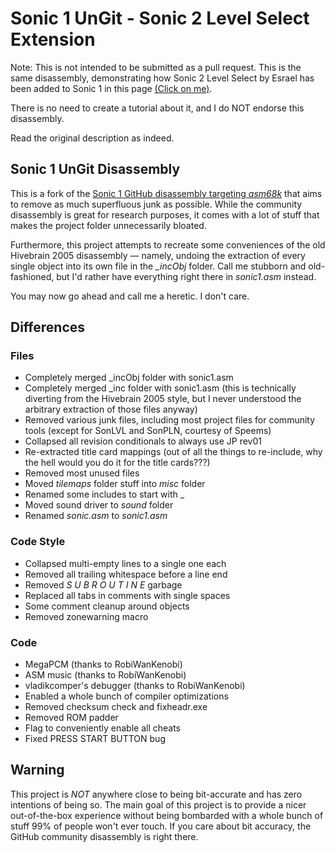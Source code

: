 # Sonic 1 UnGit - Sonic 2 Level Select Extension
Note: This is not intended to be submitted as a pull request. This is the same disassembly, demonstrating how Sonic 2 Level Select by Esrael has been added to Sonic 1 in this page [(Click on me)](https://info.sonicretro.org/SCHG_How-to:Port_Sonic_2_Level_Select_to_Sonic_1). 

There is no need to create a tutorial about it, and I do NOT endorse this disassembly.

Read the original description as indeed.
## Sonic 1 UnGit Disassembly
This is a fork of the [Sonic 1 GitHub disassembly targeting _asm68k_](https://github.com/sonicretro/s1disasm/tree/asm68k) that aims to remove as much superfluous junk as possible. While the community disassembly is great for research purposes, it comes with a lot of stuff that makes the project folder unnecessarily bloated.

Furthermore, this project attempts to recreate some conveniences of the old Hivebrain 2005 disassembly — namely, undoing the extraction of every single object into its own file in the _\_incObj_ folder. Call me stubborn and old-fashioned, but I'd rather have everything right there in _sonic1.asm_ instead.

You may now go ahead and call me a heretic. I don't care.

## Differences

### Files
* Completely merged _incObj folder with sonic1.asm
* Completely merged _inc folder with sonic1.asm (this is technically diverting from the Hivebrain 2005 style, but I never understood the arbitrary extraction of those files anyway)
* Removed various junk files, including most project files for community tools (except for SonLVL and SonPLN, courtesy of Speems)
* Collapsed all revision conditionals to always use JP rev01
* Re-extracted title card mappings (out of all the things to re-include, why the hell would you do it for the title cards???)
* Removed most unused files
* Moved _tilemaps_ folder stuff into _misc_ folder
* Renamed some includes to start with _
* Moved sound driver to _sound_ folder
* Renamed _sonic.asm_ to _sonic1.asm_

### Code Style
* Collapsed multi-empty lines to a single one each
* Removed all trailing whitespace before a line end
* Removed _S U B R O U T I N E_ garbage
* Replaced all tabs in comments with single spaces
* Some comment cleanup around objects
* Removed zonewarning macro

### Code
* MegaPCM (thanks to RobiWanKenobi)
* ASM music (thanks to RobiWanKenobi)
* vladikcomper's debugger (thanks to RobiWanKenobi)
* Enabled a whole bunch of compiler optimizations
* Removed checksum check and fixheadr.exe
* Removed ROM padder
* Flag to conveniently enable all cheats
* Fixed PRESS START BUTTON bug

## Warning
This project is *NOT* anywhere close to being bit-accurate and has zero intentions of being so. The main goal of this project is to provide a nicer out-of-the-box experience without being bombarded with a whole bunch of stuff 99% of people won't ever touch. If you care about bit accuracy, the GitHub community disassembly is right there.
